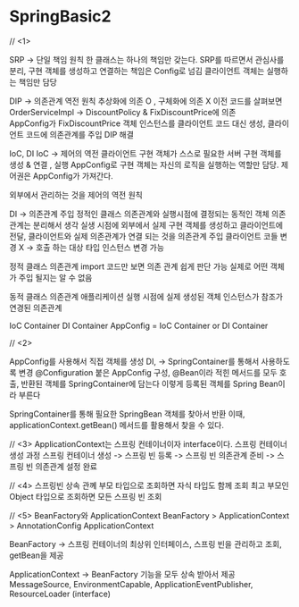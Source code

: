 # SpringBasic2
// <1>

SRP -> 단일 책임 원칙 
한 클래스는 하나의 책임만 갖는다. 
SRP를 따르면서 관심사를 분리, 구현 객체를 생성하고 연결하는 책임은 Config로 넘김 
클라이언트 객체는 실행하는 책임만 담당

DIP -> 의존관계 역전 원칙 
추상화에 의존 O , 구체화에 의존 X 
이전 코드를 살펴보면 OrderServiceImpl -> DiscountPolicy & FixDiscountPrice에 의존  
AppConfig가  FixDiscountPrice 객체 인스턴스를 클라이언트 코드 대신 생성, 클라이언트 코드에 의존관계를 주입 
DIP 해결 

IoC, DI 
IoC -> 제어의 역전 
클라이언트 구현 객체가 스스로 필요한 서버 구현 객체를 생성 & 연결 , 실행 
AppConfig로 구현 객체는 자신의 로직을 실행하는 역할만 담당. 제어권은 AppConfig가 가져간다. 

외부에서 관리하는 것을 제어의 역전 원칙 

DI -> 의존관계 주입
정적인 클래스 의존관계와 실행시점에 결정되는 동적인 객체 의존 관계는 분리해서 생각
실생 시점에 외부에서 실제 구현 객체를 생성하고 클라이언트에 전달, 클라이언트와 실제 의존관계가 연결 되는 것을 의존관계 주입 
클라이언트 코들 변경 X -> 호출 하는 대상 타입 인스턴스 변경 가능 

정적 클래스 의존관계
import 코드만 보면 의존 관계 쉽게 판단 가능 
실제로 어떤 객체가 주입 될지는 알 수 없음 

동적 클래스 의존관계 
애플리케이션 실행 시점에 실제 생성된 객체 인스턴스가 참조가 연경된 의존관계 

IoC Container DI Container 
AppConfig = IoC Container or DI Container 

// <2>

AppConfig를 사용해서 직접 객체를 생성 DI, -> SpringContainer를 통해서 사용하도록 변경
@Configuration 붙은 AppConfig 구성, @Bean이라 적힌 메서드를 모두 호출, 반환된 객체를 SpringContainer에 담는다
이렇게 등록된 객체를 Spring Bean이라 부른다 

SpringContainer를 통해 필요한 SpringBean 객체를 찾아서 반환 이때, applicationContext.getBean() 메서드를 활용해서 찾을 수 있다. 

// <3>
ApplicationContext는 스프링 컨테이너이자 interface이다. 
스프링 컨테이너 생성 과정 
스프링 컨테이너 생성 -> 스프링 빈 등록 -> 스프링 빈 의존관계 준비 -> 스프링 빈 의존관계 설정 완료

// <4>
스프링빈 상속 관꼐 
부모 타입으로 조회하면 자식 타입도 함께 조회 
최고 부모인 Object 타입으로 조회하면 모든 스프링 빈 조회 

// <5>
BeanFactory와 ApplicationContext
BeanFactory > ApplicationContext > AnnotationConfig ApplicationContext 

BeanFactory -> 스프링 컨테이너의 최상위 인터페이스, 스프링 빈을 관리하고 조회, getBean을 제공

ApplicationContext -> BeanFactory 기능을 모두 상속 받아서 제공
MessageSource, EnvironmentCapable, ApplicationEventPublisher, ResourceLoader (interface)

